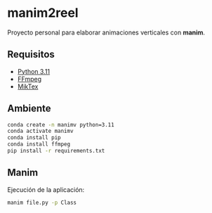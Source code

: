 # manim2reel
Proyecto personal para elaborar animaciones verticales con **manim**.

## Requisitos
- [Python 3.11](https://www.python.org/downloads/)
- [FFmpeg](https://www.ffmpeg.org/download.html)
- [MikTex](https://miktex.org/)

## Ambiente
    
```bash
conda create -n manimv python=3.11
conda activate manimv
conda install pip
conda install ffmpeg
pip install -r requirements.txt
```

## Manim

Ejecución de la aplicación:

```bash
manim file.py -p Class
```
